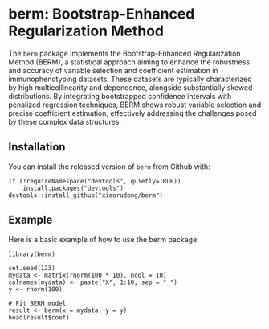 # berm: Bootstrap-Enhanced Regularization Method

The `berm` package implements the Bootstrap-Enhanced Regularization Method (BERM), a statistical approach aiming to enhance the robustness and accuracy of variable selection and coefficient estimation in immunophenotyping datasets. These datasets are typically characterized by high multicollinearity and dependence, alongside substantially skewed distributions. By integrating bootstrapped confidence intervals with penalized regression techniques, BERM shows robust variable selection and precise coefficient estimation, effectively addressing the challenges posed by these complex data structures.

## Installation

You can install the released version of `berm` from Github with:

```{r}
if (!requireNamespace("devtools", quietly=TRUE))
    install.packages("devtools")
devtools::install_github("xiaorudong/berm")
```
## Example
Here is a basic example of how to use the berm package:

```{r}
library(berm)

set.seed(123)
mydata <- matrix(rnorm(100 * 10), ncol = 10)
colnames(mydata) <- paste("X", 1:10, sep = "_")
y <- rnorm(100)

# Fit BERM model
result <- berm(x = mydata, y = y)
head(result$coef)
```
